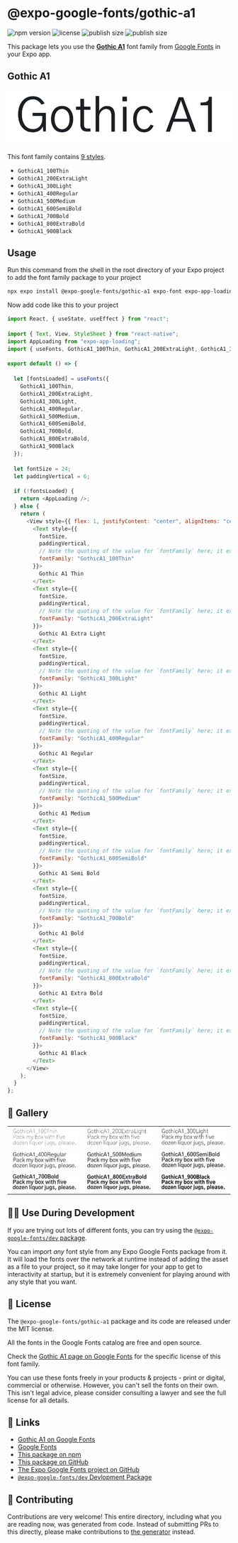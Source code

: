 # @expo-google-fonts/gothic-a1

![npm version](https://flat.badgen.net/npm/v/@expo-google-fonts/gothic-a1)
![license](https://flat.badgen.net/github/license/expo/google-fonts)
![publish size](https://flat.badgen.net/packagephobia/install/@expo-google-fonts/gothic-a1)
![publish size](https://flat.badgen.net/packagephobia/publish/@expo-google-fonts/gothic-a1)

This package lets you use the [**Gothic A1**](https://fonts.google.com/specimen/Gothic+A1) font family from [Google Fonts](https://fonts.google.com/) in your Expo app.

## Gothic A1

![Gothic A1](./font-family.png)

This font family contains [9 styles](#-gallery).

- `GothicA1_100Thin`
- `GothicA1_200ExtraLight`
- `GothicA1_300Light`
- `GothicA1_400Regular`
- `GothicA1_500Medium`
- `GothicA1_600SemiBold`
- `GothicA1_700Bold`
- `GothicA1_800ExtraBold`
- `GothicA1_900Black`

## Usage

Run this command from the shell in the root directory of your Expo project to add the font family package to your project

```sh
npx expo install @expo-google-fonts/gothic-a1 expo-font expo-app-loading
```

Now add code like this to your project

```js
import React, { useState, useEffect } from "react";

import { Text, View, StyleSheet } from "react-native";
import AppLoading from "expo-app-loading";
import { useFonts, GothicA1_100Thin, GothicA1_200ExtraLight, GothicA1_300Light, GothicA1_400Regular, GothicA1_500Medium, GothicA1_600SemiBold, GothicA1_700Bold, GothicA1_800ExtraBold, GothicA1_900Black } from '@expo-google-fonts/gothic-a1';

export default () => {

  let [fontsLoaded] = useFonts({
    GothicA1_100Thin, 
    GothicA1_200ExtraLight, 
    GothicA1_300Light, 
    GothicA1_400Regular, 
    GothicA1_500Medium, 
    GothicA1_600SemiBold, 
    GothicA1_700Bold, 
    GothicA1_800ExtraBold, 
    GothicA1_900Black
  });

  let fontSize = 24;
  let paddingVertical = 6;

  if (!fontsLoaded) {
    return <AppLoading />;
  } else {
    return (
      <View style={{ flex: 1, justifyContent: "center", alignItems: "center" }}>
        <Text style={{
          fontSize,
          paddingVertical,
          // Note the quoting of the value for `fontFamily` here; it expects a string!
          fontFamily: "GothicA1_100Thin"
        }}>
          Gothic A1 Thin
        </Text>
        <Text style={{
          fontSize,
          paddingVertical,
          // Note the quoting of the value for `fontFamily` here; it expects a string!
          fontFamily: "GothicA1_200ExtraLight"
        }}>
          Gothic A1 Extra Light
        </Text>
        <Text style={{
          fontSize,
          paddingVertical,
          // Note the quoting of the value for `fontFamily` here; it expects a string!
          fontFamily: "GothicA1_300Light"
        }}>
          Gothic A1 Light
        </Text>
        <Text style={{
          fontSize,
          paddingVertical,
          // Note the quoting of the value for `fontFamily` here; it expects a string!
          fontFamily: "GothicA1_400Regular"
        }}>
          Gothic A1 Regular
        </Text>
        <Text style={{
          fontSize,
          paddingVertical,
          // Note the quoting of the value for `fontFamily` here; it expects a string!
          fontFamily: "GothicA1_500Medium"
        }}>
          Gothic A1 Medium
        </Text>
        <Text style={{
          fontSize,
          paddingVertical,
          // Note the quoting of the value for `fontFamily` here; it expects a string!
          fontFamily: "GothicA1_600SemiBold"
        }}>
          Gothic A1 Semi Bold
        </Text>
        <Text style={{
          fontSize,
          paddingVertical,
          // Note the quoting of the value for `fontFamily` here; it expects a string!
          fontFamily: "GothicA1_700Bold"
        }}>
          Gothic A1 Bold
        </Text>
        <Text style={{
          fontSize,
          paddingVertical,
          // Note the quoting of the value for `fontFamily` here; it expects a string!
          fontFamily: "GothicA1_800ExtraBold"
        }}>
          Gothic A1 Extra Bold
        </Text>
        <Text style={{
          fontSize,
          paddingVertical,
          // Note the quoting of the value for `fontFamily` here; it expects a string!
          fontFamily: "GothicA1_900Black"
        }}>
          Gothic A1 Black
        </Text>
      </View>
    );
  }
};
```

## 🔡 Gallery


||||
|-|-|-|
|![GothicA1_100Thin](./GothicA1_100Thin.ttf.png)|![GothicA1_200ExtraLight](./GothicA1_200ExtraLight.ttf.png)|![GothicA1_300Light](./GothicA1_300Light.ttf.png)||
|![GothicA1_400Regular](./GothicA1_400Regular.ttf.png)|![GothicA1_500Medium](./GothicA1_500Medium.ttf.png)|![GothicA1_600SemiBold](./GothicA1_600SemiBold.ttf.png)||
|![GothicA1_700Bold](./GothicA1_700Bold.ttf.png)|![GothicA1_800ExtraBold](./GothicA1_800ExtraBold.ttf.png)|![GothicA1_900Black](./GothicA1_900Black.ttf.png)||


## 👩‍💻 Use During Development

If you are trying out lots of different fonts, you can try using the [`@expo-google-fonts/dev` package](https://github.com/expo/google-fonts/tree/master/font-packages/dev#readme).

You can import _any_ font style from any Expo Google Fonts package from it. It will load the fonts over the network at runtime instead of adding the asset as a file to your project, so it may take longer for your app to get to interactivity at startup, but it is extremely convenient for playing around with any style that you want.


## 📖 License

The `@expo-google-fonts/gothic-a1` package and its code are released under the MIT license.

All the fonts in the Google Fonts catalog are free and open source.

Check the [Gothic A1 page on Google Fonts](https://fonts.google.com/specimen/Gothic+A1) for the specific license of this font family.

You can use these fonts freely in your products & projects - print or digital, commercial or otherwise. However, you can't sell the fonts on their own. This isn't legal advice, please consider consulting a lawyer and see the full license for all details.

## 🔗 Links

- [Gothic A1 on Google Fonts](https://fonts.google.com/specimen/Gothic+A1)
- [Google Fonts](https://fonts.google.com/)
- [This package on npm](https://www.npmjs.com/package/@expo-google-fonts/gothic-a1)
- [This package on GitHub](https://github.com/expo/google-fonts/tree/master/font-packages/gothic-a1)
- [The Expo Google Fonts project on GitHub](https://github.com/expo/google-fonts)
- [`@expo-google-fonts/dev` Devlopment Package](https://github.com/expo/google-fonts/tree/master/font-packages/dev)

## 🤝 Contributing

Contributions are very welcome! This entire directory, including what you are reading now, was generated from code. Instead of submitting PRs to this directly, please make contributions to [the generator](https://github.com/expo/google-fonts/tree/master/packages/generator) instead.
